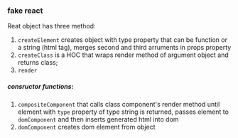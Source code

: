 ### fake react

Reat object has three method:

1. `createElement` creates object with type property that can be function or a string (html tag), merges second and third arruments in props property
2. `createClass` is a HOC that wraps render method of argument object and returns class;
3. `render`

##### consructor functions:

1. `compositeComponent` that calls class component's render method until element with `type` property of type string is returned, passes element to `domComponent` and then inserts generated html into dom
2. `domComponent` creates dom element from object
